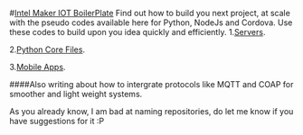 #[Intel Maker IOT BoilerPlate](https://medium.com/@rishigb/intel-maker-iot-boiler-plate-e3ef4b110781)
Find out how to build you next project, at scale with the pseudo codes available here for Python, NodeJs and Cordova. Use these codes to build upon you idea quickly and efficiently.
1.[Servers](https://github.com/rishibhatnagar1/IntelMakerIOTBoilerPlate/blob/master/Servers/README.md).

2.[Python Core Files](https://github.com/rishibhatnagar1/IntelMakerIOTBoilerPlate/tree/master/corePythonFiles/README.md).

3.[Mobile Apps](https://github.com/rishibhatnagar1/IntelMakerIOTBoilerPlate/tree/master/MobileApp/README.md).

####Also writing about how to intergrate protocols like MQTT and COAP for smoother and light weight systems.


As you already know, I am bad at naming repositories, do let me know if you have suggestions for it :P
